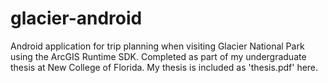 # glacier-android
Android application for trip planning when visiting Glacier National Park using the ArcGIS Runtime SDK. Completed as part of my undergraduate thesis at New College of Florida. My thesis is included as 'thesis.pdf' here.

